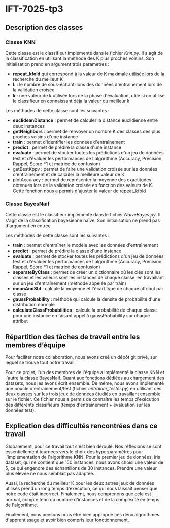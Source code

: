 # IFT-7025-tp3

## Description des classes

### Classe KNN

Cette classe est le classifieur implémenté dans le fichier *Knn.py*. Il s'agit de la classification en utilisant la méthode des K plus proches voisins. Son initialisation prend en argument trois paramètres :
 - **repeat_kfold** qui correspond à la valeur de K maximale utilisée lors de la recherche du meilleur K
 - **L** : le nombre de sous-échantillons des données d'entraînement lors de la validation croisée
 - **k** : une valeur de k utilisée lors de la phase d'évaluation, utile si on utilise le classifieur en connaissant déjà la valeur du meilleur k

 Les méthodes de cette classe sont les suivantes :
 - **euclideanDistance** : permet de calculer la distance euclidienne entre deux instances
 - **getNeighbors** : permet de renvoyer un nombre K des classes des plus proches voisins d'une instance
 - **train** : permet d'identifier les données d'entraînement
 - **predict** : permet de prédire la classe d'une instance
 - **evaluate** : permet de stocker toutes les prédictions d'un jeu de données test et d'évaluer les performances de l'algorithme (Accuracy, Précision, Rappel, Score F1 et matrice de confusion)
 - getBestKppv : permet de faire une validation croisée sur les données d'entraînement et de calculer la meilleure valeur de K
 - plotAccuracy : permet de représenter la moyenne des exactitudes obtenues lors de la validation croisée en fonction des valeurs de K. Cette fonction nous a permis d'ajuster la valeur de repeat_kfold

 ### Classe BayesNaif

Cette classe est le classifieur implémenté dans le fichier *NaiveBayes.py*. Il s'agit de la classification bayésienne naïve. Son initialisation ne prend pas d'argument en entrée.

 Les méthodes de cette classe sont les suivantes :
 - **train** : permet d'entraîner le modèle avec les données d'entraînement
 - **predict** : permet de prédire la classe d'une instance
 - **evaluate** : permet de stocker toutes les prédictions d'un jeu de données test et d'évaluer les performances de l'algorithme (Accuracy, Précision, Rappel, Score F1 et matrice de confusion)
 - **separateByClass** : permet de créer un dictionnaire où les clés sont les classes et les valeurs sont les instances de chaque classe, en travaillant sur un jeu d'entraînement (méthode appelée par train)
 - **meanAndStd**  : calcule la moyenne et l'écart type de chaque attribut par classe
 - **gaussProbability** : méthode qui calcule la densité de probabilité d'une distribution normale
 - **calculateClassProbabilities** : calcule la probabilité de chaque classe pour une instance en faisant appel à gaussProbability sur chaque attribut

## Répartition des tâches de travail entre les membres d’équipe
Pour faciliter notre collaboration, nous avons créé un dépôt git privé, sur lequel se trouve tout notre travail.

Pour ce projet, l'un des membres de l'équipe a implémenté la classe KNN et l'autre la classe BayesNaif.
Quant aux fonctions dédiées au chargement des datasets, nous les avons écrit ensemble.
De même, nous avons implémenté une boucle d'entraînement/test (fichier *entrainer_tester.py*) en utilisant ces deux classes sur les trois jeux de données étudiés en travaillant ensemble sur le fichier. Ce fichier nous a permis de connaître les temps d'exécution des différents classifieurs (temps d'entraînement + évaluation sur les données test).


## Explication des difficultés rencontrées dans ce travail

Globalement, pour ce travail tout s'est bien déroulé. Nos réflexions se sont essentiellement tournées vers le choix des hyperparamètres pour l'implémentation de l'algorithme KNN. Pour le premier jeu de données, iris dataset, qui ne contient que 150 instances, nous avons choisi une valeur de 5, ce qui engendre des échantillons de 30 instances. Prendre une valeur plus élevée ne nous semblait pas adaptée.

Aussi, la recherche du meilleur K pour les deux autres jeux de données utilisés prend un long temps d'exécution, ce qui nous laissait penser que notre code était incorrect. Finalement, nous comprenons que cela est normal, compte tenu du nombre d'instances et de la complexité en temps de l'algorithme. 

Finalement, nous pensons nous être bien approprié ces deux algorithmes d'apprentissage et avoir bien compris leur fonctionnement.
